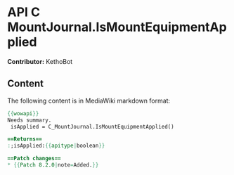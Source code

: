 # API C MountJournal.IsMountEquipmentApplied

**Contributor:** KethoBot

## Content

The following content is in MediaWiki markdown format:

```mediawiki
{{wowapi}}
Needs summary.
 isApplied = C_MountJournal.IsMountEquipmentApplied()

==Returns==
:;isApplied:{{apitype|boolean}}

==Patch changes==
* {{Patch 8.2.0|note=Added.}}
```